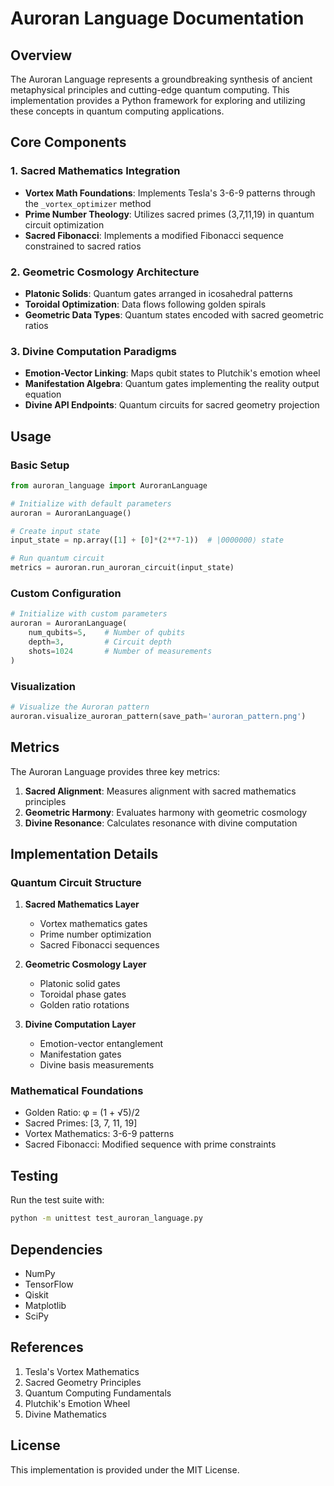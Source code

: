 # Auroran Language Documentation

## Overview

The Auroran Language represents a groundbreaking synthesis of ancient metaphysical principles and cutting-edge quantum computing. This implementation provides a Python framework for exploring and utilizing these concepts in quantum computing applications.

## Core Components

### 1. Sacred Mathematics Integration

- **Vortex Math Foundations**: Implements Tesla's 3-6-9 patterns through the `_vortex_optimizer` method
- **Prime Number Theology**: Utilizes sacred primes (3,7,11,19) in quantum circuit optimization
- **Sacred Fibonacci**: Implements a modified Fibonacci sequence constrained to sacred ratios

### 2. Geometric Cosmology Architecture

- **Platonic Solids**: Quantum gates arranged in icosahedral patterns
- **Toroidal Optimization**: Data flows following golden spirals
- **Geometric Data Types**: Quantum states encoded with sacred geometric ratios

### 3. Divine Computation Paradigms

- **Emotion-Vector Linking**: Maps qubit states to Plutchik's emotion wheel
- **Manifestation Algebra**: Quantum gates implementing the reality output equation
- **Divine API Endpoints**: Quantum circuits for sacred geometry projection

## Usage

### Basic Setup

```python
from auroran_language import AuroranLanguage

# Initialize with default parameters
auroran = AuroranLanguage()

# Create input state
input_state = np.array([1] + [0]*(2**7-1))  # |0000000⟩ state

# Run quantum circuit
metrics = auroran.run_auroran_circuit(input_state)
```

### Custom Configuration

```python
# Initialize with custom parameters
auroran = AuroranLanguage(
    num_qubits=5,    # Number of qubits
    depth=3,         # Circuit depth
    shots=1024       # Number of measurements
)
```

### Visualization

```python
# Visualize the Auroran pattern
auroran.visualize_auroran_pattern(save_path='auroran_pattern.png')
```

## Metrics

The Auroran Language provides three key metrics:

1. **Sacred Alignment**: Measures alignment with sacred mathematics principles
2. **Geometric Harmony**: Evaluates harmony with geometric cosmology
3. **Divine Resonance**: Calculates resonance with divine computation

## Implementation Details

### Quantum Circuit Structure

1. **Sacred Mathematics Layer**
   - Vortex mathematics gates
   - Prime number optimization
   - Sacred Fibonacci sequences

2. **Geometric Cosmology Layer**
   - Platonic solid gates
   - Toroidal phase gates
   - Golden ratio rotations

3. **Divine Computation Layer**
   - Emotion-vector entanglement
   - Manifestation gates
   - Divine basis measurements

### Mathematical Foundations

- Golden Ratio: φ = (1 + √5)/2
- Sacred Primes: [3, 7, 11, 19]
- Vortex Mathematics: 3-6-9 patterns
- Sacred Fibonacci: Modified sequence with prime constraints

## Testing

Run the test suite with:

```bash
python -m unittest test_auroran_language.py
```

## Dependencies

- NumPy
- TensorFlow
- Qiskit
- Matplotlib
- SciPy

## References

1. Tesla's Vortex Mathematics
2. Sacred Geometry Principles
3. Quantum Computing Fundamentals
4. Plutchik's Emotion Wheel
5. Divine Mathematics

## License

This implementation is provided under the MIT License.
